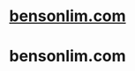 # [bensonlim.com](http://htmlpreview.github.io/?https://github.com/gogomario/bensonlim.com/blob/main/index.html)
# bensonlim.com
